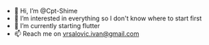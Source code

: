 - 👋 Hi, I’m @Cpt-Shime
- 👀 I’m interested in  everything so I don't know where to start first
- 🌱 I’m currently starting flutter
- 📫 Reach me on vrsalovic.ivan@gmail.com

<!---
Cpt-Shime/Cpt-Shime is a ✨ special ✨ repository because its `README.md` (this file) appears on your GitHub profile.
You can click the Preview link to take a look at your changes.
--->
